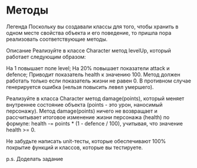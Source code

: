 # Методы
Легенда
Поскольку вы создавали классы для того, чтобы хранить в одном месте свойства объекта и его поведение, то пришла пора реализовать соответствующие методы.

Описание
Реализуйте в классе Character метод levelUp, который работает следующим образом:

На 1 повышает поле level;
На 20% повышает показатели attack и defence;
Приводит показатель health к значению 100.
Метод должен работать только если показатель жизни не равен 0. В противном случае генерируется ошибка (нельзя повысить левел умершего).

Реализуйте в класса Character метод damage(points), который меняет внутреннее состояние объекта (points - это урон, наносимый персонажу). Метод damage(points) ничего не возвращает и рассчитывает итоговое изменение жизни персонажа (health) по формуле: health -= points * (1 - defence / 100), учитывая, что значение health >= 0.

Не забудьте написать unit-тесты, которые обеспечивают 100% покрытие функций и классов, которые вы тестируете.


p.s. Доделать задание
